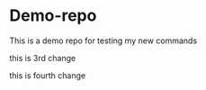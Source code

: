 # Demo-repo
This is a demo repo for testing my new commands

this is 3rd change

this is fourth change
